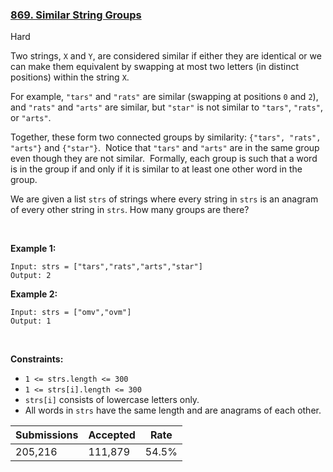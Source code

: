 ### [869. Similar String Groups](https://leetcode.com/problems/similar-string-groups/?envType=daily-question&envId=2023-04-28)

Hard

Two strings, `` X `` and `` Y ``, are considered similar if either they are identical or we can make them equivalent by swapping at most two letters (in distinct positions) within the string `` X ``.

For example, `` "tars" `` and `` "rats" `` are similar (swapping at positions `` 0 `` and `` 2 ``), and `` "rats" `` and `` "arts" `` are similar, but `` "star" `` is not similar to `` "tars" ``, `` "rats" ``, or `` "arts" ``.

Together, these form two connected groups by similarity: `` {"tars", "rats", "arts"} `` and `` {"star"} ``.  Notice that `` "tars" `` and `` "arts" `` are in the same group even though they are not similar.  Formally, each group is such that a word is in the group if and only if it is similar to at least one other word in the group.

We are given a list `` strs `` of strings where every string in `` strs `` is an anagram of every other string in `` strs ``. How many groups are there?

 

<strong class="example">Example 1:</strong>

```
Input: strs = ["tars","rats","arts","star"]
Output: 2
```

<strong class="example">Example 2:</strong>

```
Input: strs = ["omv","ovm"]
Output: 1
```

 

__Constraints:__

*   `` 1 <= strs.length <= 300 ``
*   `` 1 <= strs[i].length <= 300 ``
*   `` strs[i] `` consists of lowercase letters only.
*   All words in `` strs `` have the same length and are anagrams of each other.

| Submissions    | Accepted     | Rate   |
| -------------- | ------------ | ------ |
| 205,216 | 111,879 | 54.5% |